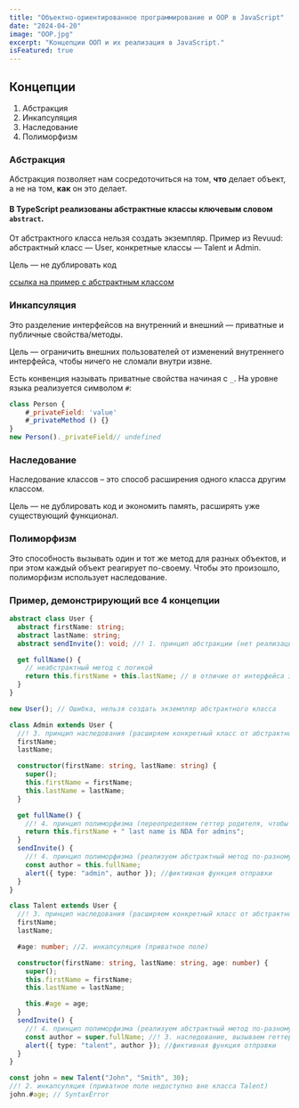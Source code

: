 ```yaml
---
title: "Объектно-ориентированное программирование и OOP в JavaScript"
date: "2024-04-20"
image: "OOP.jpg"
excerpt: "Концепции ООП и их реализация в JavaScript."
isFeatured: true
---
```


## Концепции

1. Абстракция
2. Инкапсуляция
3. Наследование
4. Полиморфизм

### Абстракция

Абстракция позволяет нам сосредоточиться на том, **что** делает объект, а не на том, **как** он это делает.

#### В TypeScript реализованы **абстрактные классы** ключевым словом `abstract`. <span id="abstract-class"/>

От абстрактного класса нельзя создать экземпляр.
Пример из Revuud: абстрактный класс — User, конкретные классы — Talent и Admin.

Цель — не дублировать код

[ссылка на пример с абстрактным классом](#abstract-class-example)

### Инкапсуляция

Это разделение интерфейсов на внутренний и внешний — приватные и публичные свойства/методы.

Цель — ограничить внешних пользователей от изменений внутреннего интерфейса, чтобы ничего не сломали внутри извне.

Есть конвенция называть приватные свойства начиная с `_`.
На уровне языка реализуется символом `#`:

```js
class Person {
    #_privateField: 'value'
    #_privateMethod () {}
}
new Person()._privateField// undefined
```

### Наследование

Наследование классов – это способ расширения одного класса другим классом.

Цель — не дублировать код и экономить память, расширять уже существующий функционал.

### Полиморфизм

Это способность вызывать один и тот же метод для разных объектов, и при этом каждый объект реагирует по-своему.
Чтобы это произошло, полиморфизм использует наследование.

### Пример, демонстрирующий все 4 концепции <span id="abstract-class-example"/>

```typescript
abstract class User {
  abstract firstName: string;
  abstract lastName: string;
  abstract sendInvite(): void; //! 1. принцип абстракции (нет реализации, только объявление)

  get fullName() {
    // неабстрактный метод с логикой
    return this.firstName + this.lastName; // в отличие от интерфейса здесь можно писать логику
  }
}

new User(); // Ошибка, нельзя создать экземпляр абстрактного класса

class Admin extends User {
  //! 3. принцип наследования (расширяем конкретный класс от абстрактного)
  firstName;
  lastName;

  constructor(firstName: string, lastName: string) {
    super();
    this.firstName = firstName;
    this.lastName = lastName;
  }

  get fullName() {
    //! 4. принцип полиморфизма (переопределяем геттер родителя, чтобы он работал по-другому)
    return this.firstName + " last name is NDA for admins";
  }
  sendInvite() {
    //! 4. принцип полиморфизма (реализуем абстрактный метод по-разному в 2 дочерних классах)
    const author = this.fullName;
    alert({ type: "admin", author }); //фиктивная функция отправки
  }
}

class Talent extends User {
  //! 3. принцип наследования (расширяем конкретный класс от абстрактного)
  firstName;
  lastName;

  #age: number; //2. инкапсуляция (приватное поле)

  constructor(firstName: string, lastName: string, age: number) {
    super();
    this.firstName = firstName;
    this.lastName = lastName;

    this.#age = age;
  }
  sendInvite() {
    //! 4. принцип полиморфизма (реализуем абстрактный метод по-разному в 2 дочерних классах
    const author = super.fullName; //! 3. наследование, вызываем геттер родительского класса
    alert({ type: "talent", author }); //фиктивная функция отправки
  }
}

const john = new Talent("John", "Smith", 30);
//! 2. инкапсуляция (приватное поле недоступно вне класса Talent)
john.#age; // SyntaxError
```
